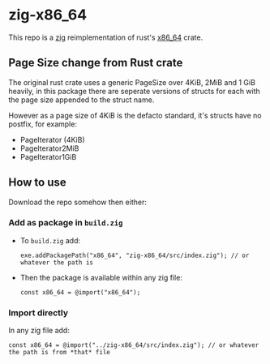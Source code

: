 # zig-x86_64

This repo is a [zig](https://github.com/ziglang) reimplementation of rust's [x86_64](https://github.com/rust-osdev/x86_64) crate.

## Page Size change from Rust crate

The original rust crate uses a generic PageSize over 4KiB, 2MiB and 1 GiB heavily, in this package there are seperate versions of structs for each with the page size appended to the struct name. 

However as a page size of 4KiB is the defacto standard, it's structs have no postfix, for example: 
 - PageIterator (4KiB)
 - PageIterator2MiB
 - PageIterator1GiB

## How to use

Download the repo somehow then either:

### Add as package in `build.zig`

* To `build.zig` add:
  
   ```zig
   exe.addPackagePath("x86_64", "zig-x86_64/src/index.zig"); // or whatever the path is
   ```
* Then the package is available within any zig file:
  
   ```zig
   const x86_64 = @import("x86_64");
   ```

### Import directly

In any zig file add:
```zig
const x86_64 = @import("../zig-x86_64/src/index.zig"); // or whatever the path is from *that* file
```
